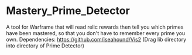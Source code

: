 # Mastery_Prime_Detector
A tool for Warframe that will read relic rewards then tell you which primes have been mastered, so that you don't have to remember every prime you own.
Dependencies:
https://github.com/iseahound/Vis2 (Drag lib directory into directory of Prime Detector)